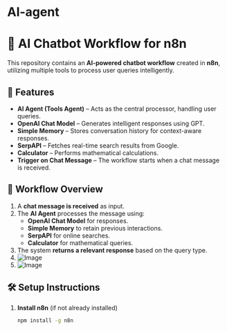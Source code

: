 # AI-agent

# 🤖 AI Chatbot Workflow for n8n

This repository contains an **AI-powered chatbot workflow** created in **n8n**, utilizing multiple tools to process user queries intelligently.

## 🚀 Features  
- **AI Agent (Tools Agent)** – Acts as the central processor, handling user queries.  
- **OpenAI Chat Model** – Generates intelligent responses using GPT.  
- **Simple Memory** – Stores conversation history for context-aware responses.  
- **SerpAPI** – Fetches real-time search results from Google.  
- **Calculator** – Performs mathematical calculations.  
- **Trigger on Chat Message** – The workflow starts when a chat message is received.  

## 📂 Workflow Overview  
1. A **chat message is received** as input.  
2. The **AI Agent** processes the message using:  
   - **OpenAI Chat Model** for responses.  
   - **Simple Memory** to retain previous interactions.  
   - **SerpAPI** for online searches.  
   - **Calculator** for mathematical queries.  
3. The system **returns a relevant response** based on the query type.
4. ![Image](https://github.com/user-attachments/assets/11d26c45-ae1a-4b97-84c0-82b24e3193f8)
5. ![Image](https://github.com/user-attachments/assets/fd8cfcc8-39ae-4011-9065-6419b25f7527)


## 🛠️ Setup Instructions  
1. **Install n8n** (if not already installed)  
   ```sh
   npm install -g n8n
